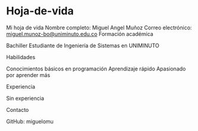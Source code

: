 # Hoja-de-vida
Mi hoja de vida
Nombre completo: Miguel Angel Muñoz
Correo electrónico: miguel.munoz-bo@uniminuto.edu.co
Formación académica

Bachiller
Estudiante de Ingeniería de Sistemas en UNIMINUTO

Habilidades

Conocimientos básicos en programación
Aprendizaje rápido
Apasionado por aprender más

Experiencia

Sin experiencia


Contacto

GitHub: miguelomu
